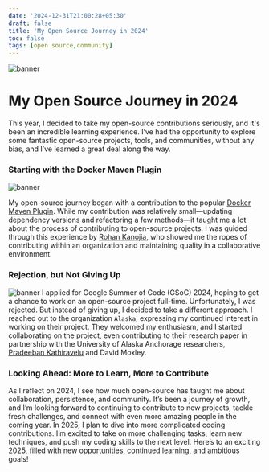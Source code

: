 ```yaml
---
date: '2024-12-31T21:00:28+05:30'
draft: false
title: 'My Open Source Journey in 2024'
toc: false
tags: [open source,community]
---
```



![banner](https://images.pexels.com/photos/2041638/pexels-photo-2041638.jpeg?auto=compress&cs=tinysrgb&w=1260&h=750&dpr=1)
# My Open Source Journey in 2024

This year, I decided to take my open-source contributions seriously, and it's been an incredible learning experience. I’ve had the opportunity to explore some fantastic open-source projects, tools, and communities, without any bias, and I’ve learned a great deal along the way.

### Starting with the Docker Maven Plugin
![banner](https://images.pexels.com/photos/1250452/pexels-photo-1250452.jpeg?auto=compress&cs=tinysrgb&w=1260&h=750&dpr=1)

My open-source journey began with a contribution to the popular [Docker Maven Plugin](https://github.com/fabric8io/docker-maven-plugin). While my contribution was relatively small—updating dependency versions and refactoring a few methods—it taught me a lot about the process of contributing to open-source projects. I was guided through this experience by [Rohan Kanojia](https://github.com/rohanKanojia), who showed me the ropes of contributing within an organization and maintaining quality in a collaborative environment.

### Rejection, but Not Giving Up
![banner](https://images.pexels.com/photos/8386683/pexels-photo-8386683.jpeg?auto=compress&cs=tinysrgb&w=1260&h=750&dpr=1)
I applied for Google Summer of Code (GSoC) 2024, hoping to get a chance to work on an open-source project full-time. Unfortunately, I was rejected. But instead of giving up, I decided to take a different approach. I reached out to the organization `Alaska`, expressing my continued interest in working on their project. They welcomed my enthusiasm, and I started collaborating on the project, even contributing to their research paper in partnership with the University of Alaska Anchorage researchers, [Pradeeban Kathiravelu](https://github.com/pradeeban) and David Moxley.

<!-- ### A Big Milestone: Presenting at IEEE CCECE

The hard work paid off! I am now a first author on a research paper that will be presenting at the IEEE Canadian Conference on Electrical and Computer Engineering (CCECE) 2025. This is a huge milestone for me, and I’m excited to share our findings with the community.
-->

### Looking Ahead: More to Learn, More to Contribute 
As I reflect on 2024, I see how much open-source has taught me about collaboration, persistence, and community. It’s been a journey of growth, and I’m looking forward to continuing to contribute to new projects, tackle fresh challenges, and connect with even more amazing people in the coming year. 
In 2025, I plan to dive into more complicated coding contributions. I’m excited to take on more challenging tasks, learn new techniques, and push my coding skills to the next level. Here’s to an exciting 2025, filled with new opportunities, continued learning, and ambitious goals!

